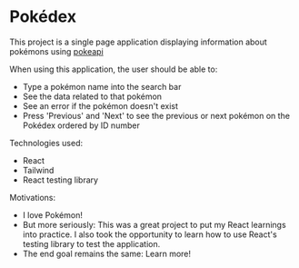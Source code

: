 # Pokédex

This project is a single page application displaying information about pokémons using [pokeapi](https://pokeapi.co/)

When using this application, the user should be able to:

- Type a pokémon name into the search bar
- See the data related to that pokémon
- See an error if the pokémon doesn't exist
- Press 'Previous' and 'Next' to see the previous or next pokémon on the Pokédex ordered by ID number

Technologies used:
- React
- Tailwind
- React testing library

Motivations:
- I love Pokémon! 
- But more seriously: This was a great project to put my React learnings into practice. I also took the opportunity to learn how to use React's testing library to test the application.
- The end goal remains the same: Learn more!
  
